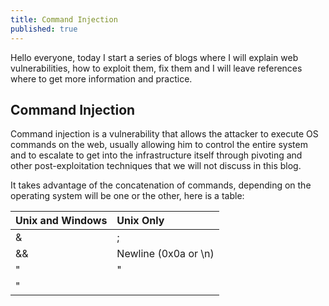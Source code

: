 ```yaml
---
title: Command Injection
published: true
---
```


Hello everyone, today I start a series of blogs where I will explain web vulnerabilities, how to exploit them, fix them and I will leave references where to get more information and practice.

## [](#header-2)Command Injection

Command injection is a vulnerability that allows the attacker to execute OS commands on the web, usually allowing him to control the entire system and to escalate to get into the infrastructure itself through pivoting and other post-exploitation techniques that we will not discuss in this blog.

It takes advantage of the concatenation of commands, depending on the operating system will be one or the other, here is a table:

| Unix and Windows | Unix Only             |
|:-----------------|:----------------------|
| &                | ;                     |
| &&               | Newline (0x0a or \n)  |
| "|"              | ` injected command `  |
| "||"             | $( injected command ) |
